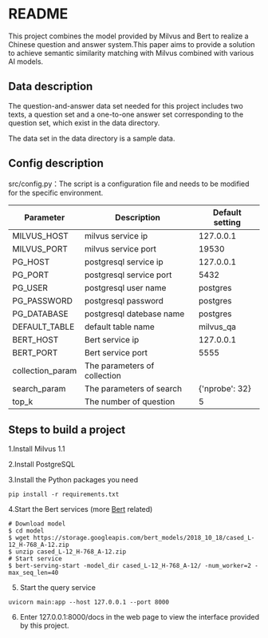 # README


This project combines the model provided by Milvus and Bert to realize a Chinese question and answer system.This paper aims to provide a solution to achieve semantic similarity matching with Milvus combined with various AI models.

## Data description

The question-and-answer data set needed for this project includes two texts, a question set and a one-to-one answer set corresponding to the question set, which exist in the data directory.

The data set in the data directory is a sample data.

## Config description

src/config.py：The script is a configuration file and needs to be modified for the specific environment.

| Parameter        | Description                  | Default setting |
| ---------------- | ---------------------------- | --------------- |
| MILVUS_HOST      | milvus service ip            | 127.0.0.1       |
| MILVUS_PORT      | milvus service port          | 19530           |
| PG_HOST          | postgresql service ip        | 127.0.0.1       |
| PG_PORT          | postgresql service port      | 5432            |
| PG_USER          | postgresql user name         | postgres        |
| PG_PASSWORD      | postgresql password          | postgres        |
| PG_DATABASE      | postgresql datebase name     | postgres        |
| DEFAULT_TABLE    | default  table name          | milvus_qa       |
| BERT_HOST        | Bert service ip              | 127.0.0.1       |
| BERT_PORT        | Bert service port            | 5555            |
| collection_param | The parameters of collection |                 |
| search_param     | The parameters of search     | {'nprobe': 32}  |
| top_k            | The number of question       | 5               |

## Steps to build a project

1.Install Milvus 1.1

2.Install PostgreSQL

3.Install the Python packages you need

```shell
pip install -r requirements.txt
```

4.Start the Bert services (more [Bert](https://github.com/hanxiao/bert-as-service/tree/master) related)

```shell
# Download model
$ cd model
$ wget https://storage.googleapis.com/bert_models/2018_10_18/cased_L-12_H-768_A-12.zip
$ unzip cased_L-12_H-768_A-12.zip
# Start service
$ bert-serving-start -model_dir cased_L-12_H-768_A-12/ -num_worker=2 -max_seq_len=40
```

5. Start the query service

```shell
uvicorn main:app --host 127.0.0.1 --port 8000
```

6. Enter 127.0.0.1:8000/docs in the web page to view the interface provided by this project.